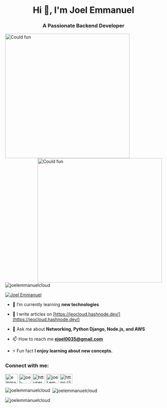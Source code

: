 <h1 align="center">Hi 👋, I'm Joel Emmanuel</h1>
<h3 align="center">A Passionate Backend Developer</h3>
<img alt="Could fun" width="400" src="https://static01.nyt.com/images/2014/06/10/technology/NAYSAYERSillo/NAYSAYERSillo-tmagArticle.gif">
<img align="right" alt="Could fun" width="400" src="https://microcare.co.in/wp-content/uploads/2020/05/af78c8_42d627eade494c27876c393578ac5c80_mv2.gif">

<p align="left"> <img src="https://komarev.com/ghpvc/?username=joelemmanuelcloud&label=Profile%20views&color=0e75b6&style=flat" alt="joelemmanuelcloud" /> </p>

<p align="left"> <a href="https://www.linkedin.com/in/joel-emmanuel-149708202/" target="blank"><img src="https://img.shields.io/badge/LinkedIn-0077B5?style=for-the-badge&logo=linkedin&logoColor=white&link=https://www.linkedin.com/in/joel-emmanuel-149708202" alt="Joel Emmanuel" /></a> </p>

- 🌱 I’m currently learning **new technologies**

- 📝 I write articles on [https://jeocloud.hashnode.dev/](https://jeocloud.hashnode.dev/)

- 💬 Ask me about **Networking, Python Django, Node.js, and AWS**

- 📫 How to reach me **ejoel0035@gmail.com**

- ⚡ Fun fact **I enjoy learning about new concepts.**

<h3 align="left">Connect with me:</h3>
<p align="left">
<a href="https://twitter.com/emmanueljoel0" target="blank"><img align="center" src="https://raw.githubusercontent.com/rahuldkjain/github-profile-readme-generator/master/src/images/icons/Social/twitter.svg" alt="emmanueljoel0" height="30" width="40" /></a>
<a href="https://linkedin.com/in/joel-emmanuel-149708202" target="blank"><img align="center" src="https://raw.githubusercontent.com/rahuldkjain/github-profile-readme-generator/master/src/images/icons/Social/linked-in-alt.svg" alt="joel-emmanuel-149708202" height="30" width="40" /></a>
<a href="https://stackoverflow.com/users/httusers/13432300/joel-emmanuel" target="blank"><img align="center" src="https://raw.githubusercontent.com/rahuldkjain/github-profile-readme-generator/master/src/images/icons/Social/stack-overflow.svg" alt="httusers/13432300/joel-emmanuel" height="30" width="40" /></a>
<a href="https://fb.com/joel.emmanuel.9028" target="blank"><img align="center" src="https://raw.githubusercontent.com/rahuldkjain/github-profile-readme-generator/master/src/images/icons/Social/facebook.svg" alt="joel.emmanuel.9028" height="30" width="40" /></a>
<a href="https://hashnode.com/https://jeocloud.hashnode.dev/" target="blank"><img align="center" src="https://raw.githubusercontent.com/rahuldkjain/github-profile-readme-generator/master/src/images/icons/Social/hashnode.svg" alt="https://jeocloud.hashnode.dev/" height="30" width="40" /></a>
</p>

<p><img align="left" src="https://github-readme-stats.vercel.app/api/top-langs?username=joelemmanuelcloud&show_icons=true&locale=en&layout=compact" alt="joelemmanuelcloud" /></p>

<p>&nbsp;<img align="center" src="https://github-readme-stats.vercel.app/api?username=joelemmanuelcloud&show_icons=true&locale=en" alt="joelemmanuelcloud" /></p>

<p><img align="center" src="https://github-readme-streak-stats.herokuapp.com/?user=joelemmanuelcloud&" alt="joelemmanuelcloud" /></p>
